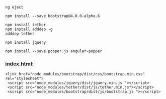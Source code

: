     ng eject

    npm install --save bootstrap@4.0.0-alpha.6

    npm install tether
    npm install adddep -g
    adddep tether

    npm install jquery

    npm install --save popper.js angular-popper

### index.html:
    <link href="node_modules/bootstrap/dist/css/bootstrap.min.css" rel="stylesheet">
     <script src="node_modules/jquery/dist/jquery.min.js "></script>
     <script src="node_modules/tether/dist/js/tether.min.js"></script>
     <script src="node_modules/bootstrap/dist/js/bootstrap.js "></script>